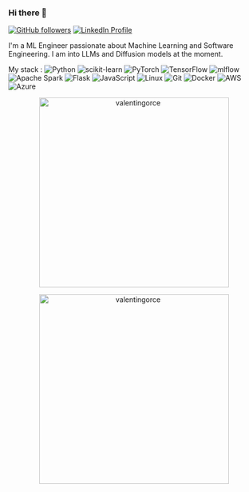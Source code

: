 ### Hi there 👋

[![GitHub followers](https://img.shields.io/github/followers/valentingorce?label=Follow&style=social)](https://github.com/valentingorce)
[![LinkedIn Profile](https://img.shields.io/badge/linkedin-%230077B5.svg?style=flat&logo=linkedin&logoColor=white)](https://linkedin.com/in/valentin-gorce-69887015b)

I'm a ML Engineer passionate about Machine Learning and Software Engineering. I am into LLMs and Diffusion models at the moment.

My stack :
![Python](https://img.shields.io/badge/python-3670A0?style=flat&logo=python&logoColor=ffdd54)
![scikit-learn](https://img.shields.io/badge/scikit--learn-%23F7931E.svg?style=flat&logo=scikit-learn&logoColor=white)
![PyTorch](https://img.shields.io/badge/PyTorch-%23EE4C2C.svg?style=flat&logo=PyTorch&logoColor=white)
![TensorFlow](https://img.shields.io/badge/TensorFlow-FF6F00?style=flat&logo=tensorflow&logoColor=white)
![mlflow](https://img.shields.io/badge/mlflow-%23d9ead3.svg?style=flat&logo=numpy&logoColor=blue)
![Apache Spark](https://img.shields.io/badge/Apache%20Spark-FDEE21?style=flat&logo=apachespark&logoColor=black)
![Flask](https://img.shields.io/badge/flask-%23000.svg?style=flat&logo=flask&logoColor=white)
![JavaScript](https://img.shields.io/badge/javascript-%23323330.svg?style=flat&logo=javascript&logoColor=%23F7DF1E)
![Linux](https://img.shields.io/badge/Linux-FCC624?style=flat&logo=linux&logoColor=black)
![Git](https://img.shields.io/badge/git-%23F05033.svg?style=flat&logo=git&logoColor=white)
![Docker](https://img.shields.io/badge/docker-%230db7ed.svg?style=flat&logo=docker&logoColor=white)
![AWS](https://img.shields.io/badge/AWS-%23FF9900.svg?style=flat&logo=amazon-aws&logoColor=white)
![Azure](https://img.shields.io/badge/azure-%230072C6.svg?style=flat&logo=microsoftazure&logoColor=white)


<p align="center">
<a href="https://github.com/valentingorce">
<img align="center" src="https://github-readme-stats.vercel.app/api/top-langs/?username=valentingorce&hide=jupyter%20notebook,HTML&layout=compact" width="380" alt="valentingorce" />
</a>
</p>

<p align="center">
<a href="https://github.com/valentingorce">
<img align="center" src="https://github-readme-stats.vercel.app/api?username=valentingorce&custom_title=My%20Personal%20GitHub%20Stats&include_all_commits=True&count_private=true&show_icons=true&locale=en&theme=dark&layout=compac" width="380" alt="valentingorce" />  
</a>
</p>